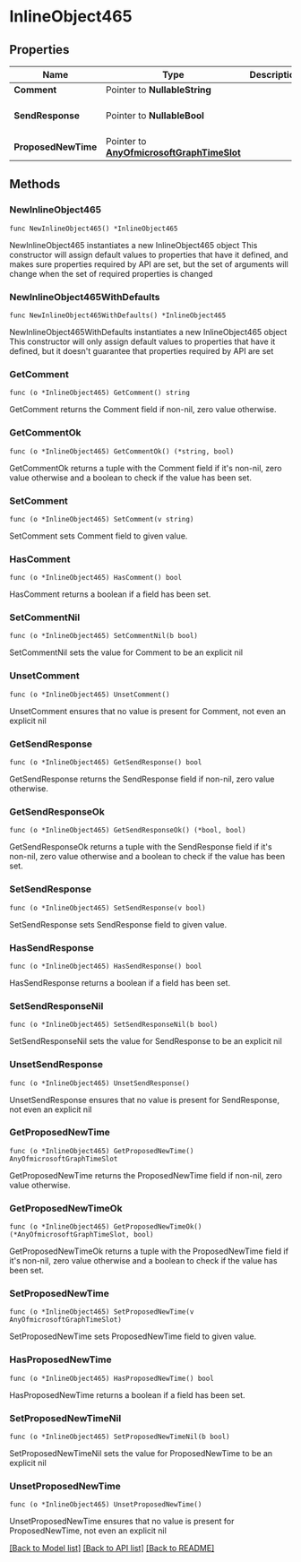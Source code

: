 # InlineObject465

## Properties

Name | Type | Description | Notes
------------ | ------------- | ------------- | -------------
**Comment** | Pointer to **NullableString** |  | [optional] 
**SendResponse** | Pointer to **NullableBool** |  | [optional] [default to false]
**ProposedNewTime** | Pointer to [**AnyOfmicrosoftGraphTimeSlot**](anyOf&lt;microsoft.graph.timeSlot&gt;.md) |  | [optional] 

## Methods

### NewInlineObject465

`func NewInlineObject465() *InlineObject465`

NewInlineObject465 instantiates a new InlineObject465 object
This constructor will assign default values to properties that have it defined,
and makes sure properties required by API are set, but the set of arguments
will change when the set of required properties is changed

### NewInlineObject465WithDefaults

`func NewInlineObject465WithDefaults() *InlineObject465`

NewInlineObject465WithDefaults instantiates a new InlineObject465 object
This constructor will only assign default values to properties that have it defined,
but it doesn't guarantee that properties required by API are set

### GetComment

`func (o *InlineObject465) GetComment() string`

GetComment returns the Comment field if non-nil, zero value otherwise.

### GetCommentOk

`func (o *InlineObject465) GetCommentOk() (*string, bool)`

GetCommentOk returns a tuple with the Comment field if it's non-nil, zero value otherwise
and a boolean to check if the value has been set.

### SetComment

`func (o *InlineObject465) SetComment(v string)`

SetComment sets Comment field to given value.

### HasComment

`func (o *InlineObject465) HasComment() bool`

HasComment returns a boolean if a field has been set.

### SetCommentNil

`func (o *InlineObject465) SetCommentNil(b bool)`

 SetCommentNil sets the value for Comment to be an explicit nil

### UnsetComment
`func (o *InlineObject465) UnsetComment()`

UnsetComment ensures that no value is present for Comment, not even an explicit nil
### GetSendResponse

`func (o *InlineObject465) GetSendResponse() bool`

GetSendResponse returns the SendResponse field if non-nil, zero value otherwise.

### GetSendResponseOk

`func (o *InlineObject465) GetSendResponseOk() (*bool, bool)`

GetSendResponseOk returns a tuple with the SendResponse field if it's non-nil, zero value otherwise
and a boolean to check if the value has been set.

### SetSendResponse

`func (o *InlineObject465) SetSendResponse(v bool)`

SetSendResponse sets SendResponse field to given value.

### HasSendResponse

`func (o *InlineObject465) HasSendResponse() bool`

HasSendResponse returns a boolean if a field has been set.

### SetSendResponseNil

`func (o *InlineObject465) SetSendResponseNil(b bool)`

 SetSendResponseNil sets the value for SendResponse to be an explicit nil

### UnsetSendResponse
`func (o *InlineObject465) UnsetSendResponse()`

UnsetSendResponse ensures that no value is present for SendResponse, not even an explicit nil
### GetProposedNewTime

`func (o *InlineObject465) GetProposedNewTime() AnyOfmicrosoftGraphTimeSlot`

GetProposedNewTime returns the ProposedNewTime field if non-nil, zero value otherwise.

### GetProposedNewTimeOk

`func (o *InlineObject465) GetProposedNewTimeOk() (*AnyOfmicrosoftGraphTimeSlot, bool)`

GetProposedNewTimeOk returns a tuple with the ProposedNewTime field if it's non-nil, zero value otherwise
and a boolean to check if the value has been set.

### SetProposedNewTime

`func (o *InlineObject465) SetProposedNewTime(v AnyOfmicrosoftGraphTimeSlot)`

SetProposedNewTime sets ProposedNewTime field to given value.

### HasProposedNewTime

`func (o *InlineObject465) HasProposedNewTime() bool`

HasProposedNewTime returns a boolean if a field has been set.

### SetProposedNewTimeNil

`func (o *InlineObject465) SetProposedNewTimeNil(b bool)`

 SetProposedNewTimeNil sets the value for ProposedNewTime to be an explicit nil

### UnsetProposedNewTime
`func (o *InlineObject465) UnsetProposedNewTime()`

UnsetProposedNewTime ensures that no value is present for ProposedNewTime, not even an explicit nil

[[Back to Model list]](../README.md#documentation-for-models) [[Back to API list]](../README.md#documentation-for-api-endpoints) [[Back to README]](../README.md)


